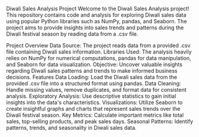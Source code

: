 Diwali Sales Analysis Project
Welcome to the Diwali Sales Analysis project! This repository contains code and analysis for exploring Diwali sales data using popular Python libraries such as NumPy, pandas, and Seaborn. The project aims to provide insights into sales trends and patterns during the Diwali festival season by reading data from a .csv file.

Project Overview
Data Source: The project reads data from a provided .csv file containing Diwali sales information.
Libraries Used: The analysis heavily relies on NumPy for numerical computations, pandas for data manipulation, and Seaborn for data visualization.
Objective: Uncover valuable insights regarding Diwali sales patterns and trends to make informed business decisions.
Features
Data Loading: Load the Diwali sales data from the provided .csv file into a structured format using pandas.
Data Cleaning: Handle missing values, remove duplicates, and format data for consistent analysis.
Exploratory Analysis: Use descriptive statistics to gain initial insights into the data's characteristics.
Visualizations: Utilize Seaborn to create insightful graphs and charts that represent sales trends over the Diwali festival season.
Key Metrics: Calculate important metrics like total sales, top-selling products, and peak sales days.
Seasonal Patterns: Identify patterns, trends, and seasonality in Diwali sales data.
